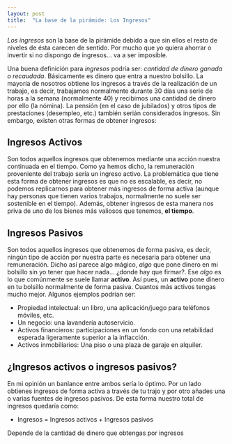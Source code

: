 ```yaml
---
layout: post
title:  "La base de la pirámide: Los Ingresos"
---
```


*Los ingresos* son la base de la pirámide debido a que sin ellos el resto de niveles de ésta carecen de sentido. Por mucho que yo quiera ahorrar o invertir si no dispongo de ingresos... va a ser imposible.

Una buena definición para *ingresos* podría ser: *cantidad de dinero ganada o recaudada*. Básicamente es dinero que entra a nuestro bolsillo. La mayoría de nosotros obtiene los ingresos a través de la realización de un trabajo, es decir, trabajamos normalmente durante 30 días una serie de horas a la semana (normalmente 40) y recibimos una cantidad de dinero por ello (la nómina). La pensión (en el caso de jubilados) y otros tipos de prestaciones (desempleo, etc.) también serián considerados ingresos. Sin embargo, existen otras formas de obtener ingresos:

## Ingresos Activos

Son todos aquellos ingresos que obtenemos mediante una acción nuestra continuada en el tiempo. Como ya hemos dicho, la remuneración proveniente del trabajo sería un ingreso activo. La problemática que tiene esta forma de obtener ingresos es que no es escalable, es decir, no podemos replicarnos para obtener más ingresos de forma activa (aunque hay personas que tienen varios trabajos, normalmente no suele ser sostenible en el tiempo). Además, obtener ingresos de esta manera nos priva de uno de los bienes más valiosos que tenemos, **el tiempo**.

## Ingresos Pasivos

Son todos aquellos ingresos que obtenemos de forma pasiva, es decir, ningún tipo de acción por nuestra parte es necesaria para obtener una remuneración. Dicho así parece algo mágico, *algo* que pone dinero en mi bolsillo sin yo tener que hacer nada... ¿donde hay que firmar?. Ese *algo* es lo que comúnmente se suele llamar **activo**. Así pues, un **activo** pone dinero en tu bolsillo normalmente de forma pasiva. Cuantos más activos tengas mucho mejor. Algunos ejemplos podrían ser:

* Propiedad intelectual: un libro, una aplicación/juego para teléfonos móviles, etc.
* Un negocio: una lavandería autoservicio.
* Activos financieros: participaciones en un fondo con una retabilidad esperada ligeramente superior a la inflacción.
* Activos inmobiliarios: Una piso o una plaza de garaje en alquiler.

## ¿Ingresos activos o ingresos pasivos?

En mi opinión un banlance entre ambos sería lo óptimo. Por un lado obtienes ingresos de forma activa a través de tu trajo y por otro añades una o varias fuentes de ingresos pasivos. De esta forma nuestro total de ingresos quedaría como:

* Ingresos = Ingresos activos + Ingresos pasivos

Depende de la cantidad de dinero que obtengas por ingresos
